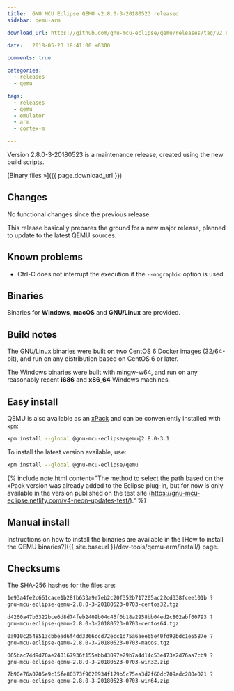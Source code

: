 ```yaml
---
title:  GNU MCU Eclipse QEMU v2.8.0-3-20180523 released
sidebar: qemu-arm

download_url: https://github.com/gnu-mcu-eclipse/qemu/releases/tag/v2.8.0-3-20180523/

date:   2018-05-23 18:41:00 +0300

comments: true

categories:
  - releases
  - qemu

tags:
  - releases
  - qemu
  - emulator
  - arm
  - cortex-m

---
```


Version 2.8.0-3-20180523 is a maintenance release, created using the new build scripts.

[Binary files »]({{ page.download_url }})

## Changes

No functional changes since the previous release.

This release basically prepares the ground for a new major release, planned to update to the latest QEMU sources.

## Known problems

- Ctrl-C does not interrupt the execution if the `--nographic` option is used.

## Binaries

Binaries for **Windows**, **macOS** and **GNU/Linux** are provided.

## Build notes

The GNU/Linux binaries were built on two CentOS 6 Docker images (32/64-bit),
and run on any distribution based on CentOS 6 or later.

The Windows binaries were built with mingw-w64, and run on any reasonably
recent **i686** and **x86_64** Windows machines.

## Easy install

QEMU is also available as an
[xPack](https://www.npmjs.com/package/@gnu-mcu-eclipse/qemu) and can be
conveniently installed with [`xpm`](https://www.npmjs.com/package/xpm):

```sh
xpm install --global @gnu-mcu-eclipse/qemu@2.8.0-3.1
```

To install the latest version available, use:

```sh
xpm install --global @gnu-mcu-eclipse/qemu
```

{% include note.html content="The method to select the path based
on the xPack version was already
added to the Eclipse plug-in, but for now is only available in the version
published on the test site
(https://gnu-mcu-eclipse.netlify.com/v4-neon-updates-test/)." %}

## Manual install

Instructions on how to install the binaries are available in the
[How to install the QEMU binaries?]({{ site.baseurl }}/dev-tools/qemu-arm/install/)
page.

## Checksums

The SHA-256 hashes for the files are:

```txt
1e93a4fe2c661cace1b28fb633a9e7eb2c20f352b717205ac22cd338fcee101b ?
gnu-mcu-eclipse-qemu-2.8.0-3-20180523-0703-centos32.tgz

d4260a47b3322bce6d8d74feb2409b04c45f0b18a2958bb04ed2c802abf60793 ?
gnu-mcu-eclipse-qemu-2.8.0-3-20180523-0703-centos64.tgz

0a910c2548513cbbead6f4dd3366ccd72ecc1d75a6aee65e40fd92bdc1e5587e ?
gnu-mcu-eclipse-qemu-2.8.0-3-20180523-0703-macos.tgz

065bac74d9d70ae240167936f155abb43097e29b7a4d14c53e473e2d76aa7cb9 ?
gnu-mcu-eclipse-qemu-2.8.0-3-20180523-0703-win32.zip

7b90e76a0705e9c15fe80373f9028934f179b5c75ea3d2f60dc709adc280e021 ?
gnu-mcu-eclipse-qemu-2.8.0-3-20180523-0703-win64.zip
```

